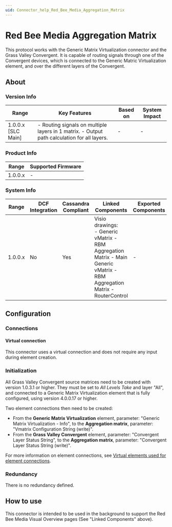 ```yaml
---
uid: Connector_help_Red_Bee_Media_Aggregation_Matrix
---
```


# Red Bee Media Aggregation Matrix

This protocol works with the Generic Matrix Virtualization connector and the Grass Valley Convergent. It is capable of routing signals through one of the Convergent devices, which is connected to the Generic Matric Virtualization element, and over the different layers of the Convergent.

## About

### Version Info

| Range            | Key Features                                                                             | Based on | System Impact |
|----------------------|----------------------------------------------------------------------------------------------|--------------|-------------------|
| 1.0.0.x \[SLC Main\] | \- Routing signals on multiple layers in 1 matrix. - Output path calculation for all layers. | \-           | \-                |

### Product Info

| Range | Supported Firmware |
|-----------|------------------------|
| 1.0.0.x   | \-                     |

### System Info

| Range | DCF Integration | Cassandra Compliant | Linked Components | Exported Components |
|--|--|--|--|--|
| 1.0.0.x | No | Yes | Visio drawings:<br>- Generic vMatrix - RBM Aggregation Matrix - Main<br>Generic vMatrix - RBM Aggregation Matrix - RouterControl | - |

## Configuration

### Connections

#### Virtual connection

This connector uses a virtual connection and does not require any input during element creation.

### Initialization

All Grass Valley Convergent source matrices need to be created with version 1.0.3.1 or higher. They must be set to *All Levels Take* and layer "All", and connected to a Generic Matrix Virtualization element that is fully configured, using version 4.0.0.17 or higher.

Two element connections then need to be created:

- From the **Generic Matrix Virtualization** element, parameter: "Generic Matrix Virtualization - Info", to the **Aggregation matrix**, parameter: "Vmatrix Configuration String (write)".
- From the **Grass Valley Convergent** element, parameter: "Convergent Layer Status String", to the **Aggregation matrix**, parameter: "Convergent Layer Status String (write)".

For more information on element connections, see [Virtual elements used for element connections](xref:Virtual_elements#virtual-elements-used-for-element-connections).

### Redundancy

There is no redundancy defined.

## How to use

This connector is intended to be used in the background to support the Red Bee Media Visual Overview pages (See "Linked Components" above).
